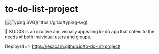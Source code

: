 # to-do-list-project
[![Typing SVG](https://readme-typing-svg.demolab.com?font=Montserrat&weight=700&size=25&pause=1000&color=D0B9E9&vCenter=true&width=435&lines=KUDOS!)](https://git.io/typing-svg)

:star2: KUDOS is an intuitive and visually appealing to-do app that caters to the needs of both individual users and groups. 




Deployed :point_right: https://jesacalin.github.io/to-do-list-project/
